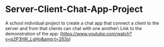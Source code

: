 # Server-Client-Chat-App-Project
A school individual project to create a chat app that connect a client to the server and from that clients can chat with one another\ 
Link to the demonstration of the app: (https://www.youtube.com/watch?v=p2P3hW_LgHo&amp;t=263s)
